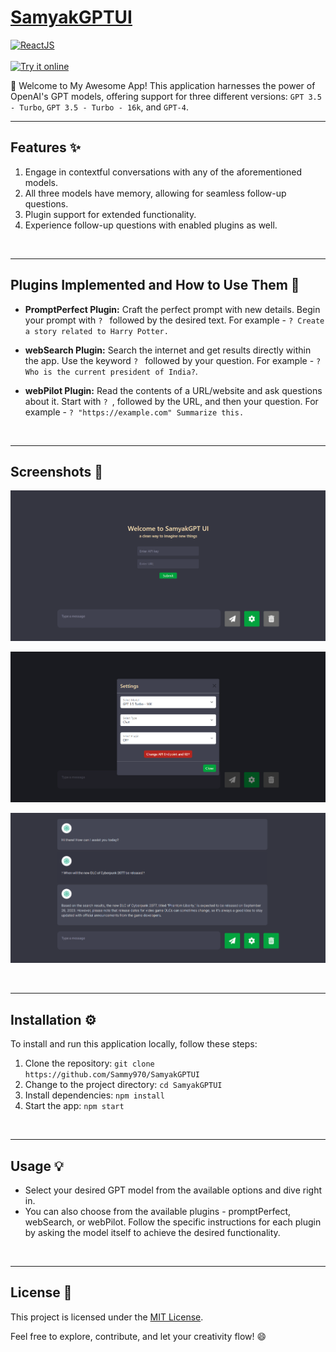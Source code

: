# [**SamyakGPTUI**](https://samyakgptui.is-an.app)

[![ReactJS](https://img.shields.io/badge/Built%20with-ReactJS-blue)](https://reactjs.org/)
<br><br>
[![Try it online](https://img.shields.io/badge/Try%20it%20online-%F0%9F%8C%90-blueviolet)](https://samyakgptui.is-an.app)


🚀 Welcome to My Awesome App! This application harnesses the power of OpenAI's GPT models, offering support for three different versions: `GPT 3.5 - Turbo`, `GPT 3.5 - Turbo - 16k`, and `GPT-4`.
<br>

-------------

## Features ✨

1. Engage in contextful conversations with any of the aforementioned models.
2. All three models have memory, allowing for seamless follow-up questions.
3. Plugin support for extended functionality.
4. Experience follow-up questions with enabled plugins as well.
<br>

-------------

## Plugins Implemented and How to Use Them 🧩

- **PromptPerfect Plugin:** Craft the perfect prompt with new details. Begin your prompt with `? ` followed by the desired text. For example - `? Create a story related to Harry Potter.`

- **webSearch Plugin:** Search the internet and get results directly within the app. Use the keyword `? ` followed by your question. For example - `? Who is the current president of India?`.

- **webPilot Plugin:** Read the contents of a URL/website and ask questions about it. Start with `? `, followed by the URL, and then your question. For example - `? "https://example.com" Summarize this.`
<br>

-------------

## Screenshots 📸

<p align="center">
  <img src="./Screenshots/image.png" alt="Screenshot 1" width="550">
</p>

<p align="center">
  <img src="./Screenshots/image-1.png" alt="Screenshot 2" width="550">
</p>

<p align="center">
  <img src="./Screenshots/image-2.png" alt="Screenshot 3" width="550">
</p>
<br>

-------------

## Installation ⚙️

To install and run this application locally, follow these steps:

1. Clone the repository: `git clone https://github.com/Sammy970/SamyakGPTUI`
2. Change to the project directory: `cd SamyakGPTUI`
3. Install dependencies: `npm install`
4. Start the app: `npm start`
<br>

-------------

## Usage 💡

- Select your desired GPT model from the available options and dive right in.
- You can also choose from the available plugins - promptPerfect, webSearch, or webPilot. Follow the specific instructions for each plugin by asking the model itself to achieve the desired functionality.
<br>

-------------

## License 📝

This project is licensed under the [MIT License](https://opensource.org/licenses/MIT).

Feel free to explore, contribute, and let your creativity flow! 😄
